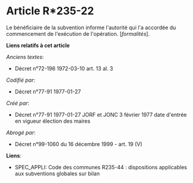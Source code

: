 # Article R*235-22

Le bénéficiaire de la subvention informe l'autorité qui l'a accordée du commencement de l'exécution de l'opération.
[*formalités*].

**Liens relatifs à cet article**

_Anciens textes_:

  - Décret n°72-196 1972-03-10 art. 13 al. 3

_Codifié par_:

  - Décret n°77-91 1977-01-27

_Créé par_:

  - Décret n°77-91 1977-01-27 JORF et JONC 3 février 1977 date d'entrée en vigueur élection des maires

_Abrogé par_:

  - Décret n°99-1060 du 16 décembre 1999 - art. 19 (V)

**Liens**:

  - SPEC_APPLI: Code des communes R235-44 : dispositions applicables aux subventions globales sur bilan
